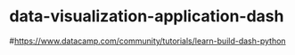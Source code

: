 # data-visualization-application-dash

#https://www.datacamp.com/community/tutorials/learn-build-dash-python
